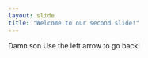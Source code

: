 ```yaml
---
layout: slide
title: "Welcome to our second slide!"
---
```

Damn son
Use the left arrow to go back!
